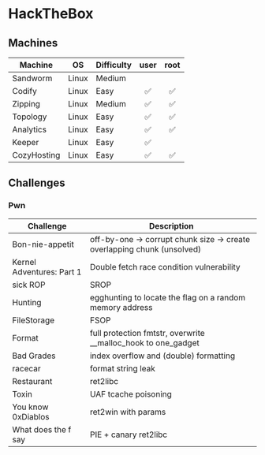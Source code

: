 # HackTheBox

## Machines
| Machine | OS | Difficulty | user | root |
| --- | :---: | --- | :--: | :--: | 
| Sandworm | Linux | Medium |  |  | 
| Codify | Linux | Easy | ✅ | ✅ | 
| Zipping | Linux | Medium | ✅ | ✅ | 
| Topology | Linux | Easy | ✅ | ✅ | 
| Analytics | Linux | Easy | ✅ | ✅ | 
| Keeper | Linux | Easy | ✅ | | ❌ | 
| CozyHosting | Linux | Easy | ✅ | ✅ |

## Challenges
### Pwn
| Challenge | Description | 
| --- | --- |
| Bon-nie-appetit | off-by-one -> corrupt chunk size -> create overlapping chunk (unsolved) |
| Kernel Adventures: Part 1 | Double fetch race condition vulnerability |
| sick ROP | SROP |
| Hunting | egghunting to locate the flag on a random memory address |
| FileStorage | FSOP |
| Format | full protection fmtstr, overwrite __malloc_hook to one_gadget |
| Bad Grades | index overflow and (double) formatting | 
| racecar | format string leak | 
| Restaurant | ret2libc | 
| Toxin | UAF tcache poisoning | 
| You know 0xDiablos | ret2win with params |
| What does the f say | PIE + canary ret2libc  |